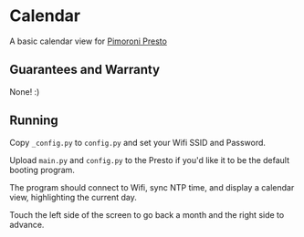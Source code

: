 # Calendar

A basic calendar view for [Pimoroni Presto](https://shop.pimoroni.com/products/presto?variant=54894104019323)

## Guarantees and Warranty

None! :)

## Running

Copy `_config.py` to `config.py` and set your Wifi SSID and Password.

Upload `main.py` and `config.py` to the Presto if you'd like it to be the default booting program.

The program should connect to Wifi, sync NTP time, and display a calendar view, highlighting the current day.

Touch the left side of the screen to go back a month and the right side to advance.